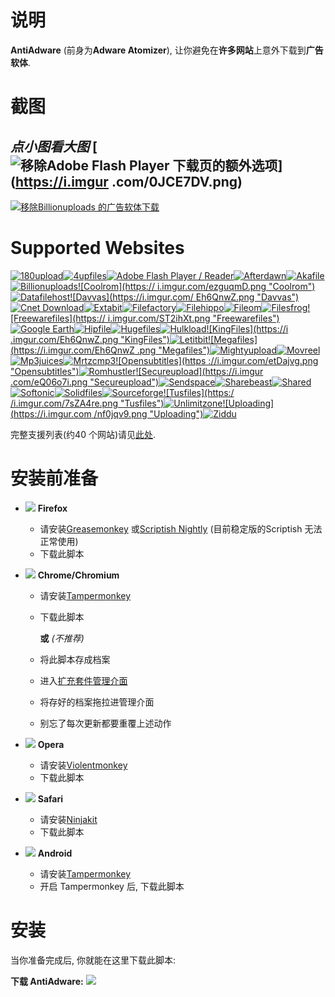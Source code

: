 # 说明

**AntiAdware** (前身为**Adware Atomizer**), 让你避免在**许多网站**上意外下载到**广告软体**.

# 截图
*点小图看大图*
[![移除Adobe Flash Player 下载页的额外选项](https://i.imgur.com/0JCE7DVh.png "移除Adobe Flash Player 下载页的额外选项")](https://i.imgur .com/0JCE7DV.png)
---------------------------------------
[![移除Billionuploads 的广告软体下载](https://i.imgur.com/38XOaQfh.png "移除Billionuploads 的广告软体下载")](https://i.imgur.com/38XOaQf.png )

# Supported Websites
[![180upload](https://i.imgur.com/dW7jcQ7.png "180upload")![4upfiles](https://i.imgur.com/QJhQFDP.png "4upfiles")![Adobe Flash Player / Reader](https://i.imgur.com/SvLjgIf.png "Adobe Flash Player / Reader")![Afterdawn](https://i.imgur.com/CD​​xX9AX.png "Afterdawn")![Akafile ](https://i.imgur.com/4wVFAm8.png "Akafile")![Billionuploads](https://i.imgur.com/ZQtOjs7.png "Billionuploads")![Coolrom](https:// i.imgur.com/ezguqmD.png "Coolrom")![Datafilehost](https://i.imgur.com/y5uKbBC.png "Datafilehost")![Davvas](https://i.imgur.com/ Eh6QnwZ.png "Davvas")![Cnet Download](https://i.imgur.com/B7nIZg7.png "Cnet Download")![Extabit](https://i.imgur.com/Eh6QnwZ.png " Extabit")![Filefactory](https://i.imgur.com/Eh6QnwZ.png "Filefactory")![Filehippo](https://i.imgur.com/ZeiBRrt.png "Filehippo")![Fileom ](https://i.imgur.com/hP03uvp.png "Fileom")![Filesfrog](https://i.imgur.com/MgjmsIK.png "Filesfrog")![Freewarefiles](https:// i.imgur.com/ST2ihXt.png "Freewarefiles")
![Google Earth](https://i.imgur.com/Ma9NZ6l.png "Google Earth")![Hipfile](https://i.imgur.com/Eh6QnwZ.png "Hipfile")![Hugefiles](https://i.imgur.com/ay3VE9G.png "Hugefiles")![Hulkload](https://i.imgur.com/9fYQMWz.png "Hulkload")![KingFiles](https://i .imgur.com/Eh6QnwZ.png "KingFiles")![Letitbit](https://i.imgur.com/eVRYCNs.png "Letitbit")![Megafiles](https://i.imgur.com/Eh6QnwZ .png "Megafiles")![Mightyupload](https://i.imgur.com/Eh6QnwZ.png "Mightyupload")![Movreel](https://i.imgur.com/Eh6QnwZ.png "Movreel") ![Mp3juices](https://i.imgur.com/JWh9ddF.png "Mp3juices")![Mrtzcmp3](https://i.imgur.com/63ApdGD.png "Mrtzcmp3")![Opensubtitles](https ://i.imgur.com/etDajvg.png "Opensubtitles")![Romhustler](https://i.imgur.com/wup392J.png "Romhustler")![Secureupload](https://i.imgur .com/eQ06o7i.png "Secureupload")![Sendspace](https://i.imgur.com/7gx1svU.png "Sendspace")![Sharebeast](https://i.imgur.com/PAUqYgu.png "Sharebeast")![Shared](https://i.imgur.com/onpVg02.png "Shared")![Softonic](https://i.imgur.com/zVF1jat.png "Softonic")![ Solidfiles](https://i.imgur.com/rtXgrpz.png "Solidfiles")![Sourceforge](https://i.imgur.com/HKfnAiF.png "Sourceforge")![Tusfiles](https:/ /i.imgur.com/7sZA4re.png "Tusfiles")![Unlimitzone](https://i.imgur.com/FLJWebZ.png "Unlimitzone")![Uploading](https://i.imgur.com /nf0jqv9.png "Uploading")![Ziddu](https://i.imgur.com/QESaPBE.png "Ziddu")](https://github.com/HandyUserscripts/AntiAdware/wiki/Supported-Websites)

完整支援列表(约40 个网站)请见[此处](https://github.com/HandyUserscripts/AntiAdware/wiki/Supported-Websites).

# 安装前准备

- ![](https://i.imgur.com/zD5npRg.png) **Firefox**
  - 请安装[Greasemonkey](https://addons.mozilla.org/firefox/addon/greasemonkey/) 或[Scriptish Nightly](https://github.com/scriptish/scriptish-nightlies/releases) (目前稳定版的Scriptish 无法正常使用)
  - 下载此脚本

- ![](https://i.imgur.com/IVru2Aw.png) **Chrome/Chromium**
  - 请安装[Tampermonkey](https://chrome.google.com/webstore/detail/tampermonkey/dhdgffkkebhmkfjojejmpbldmpobfkfo/)
  - 下载此脚本

    **或** *(不推荐)*

  - 将此脚本存成档案
  - 进入[扩充套件管理介面](https://i.imgur.com/8ALV1pq.png)
  - 将存好的档案拖拉进管理介面
  - 别忘了每次更新都要重覆上述动作

- ![](https://i.imgur.com/P1R4aMx.png) **Opera**
  - 请安装[Violentmonkey](https://addons.opera.com/en/extensions/details/violent-monkey/)
  - 下载此脚本

- ![](https://i.imgur.com/pUhViGt.png) **Safari**
  - 请安装[Ninjakit](http://ss-o.net/safari/extension/NinjaKit.safariextz)
  - 下载此脚本

- ![](https://i.imgur.com/DDd2ihc.png) **Android**
  - 请安装[Tampermonkey](https://play.google.com/store/apps/details?id=net.biniok.tampermonkey)
  - 开启 Tampermonkey 后, 下载此脚本

# 安装

当你准备完成后, 你就能在这里下载此脚本:

**下载 AntiAdware:** [![](https://i.imgur.com/0KCjrsZ.png)](https://bit.ly/AntiAdware)